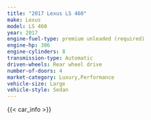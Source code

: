 ```yaml
---
title: "2017 Lexus LS 460"
make: Lexus
model: LS 460
year: 2017
engine-fuel-type: premium unleaded (required)
engine-hp: 386
engine-cylinders: 8
transmission-type: Automatic
driven-wheels: Rear wheel drive
number-of-doors: 4
market-category: Luxury,Performance
vehicle-size: Large
vehicle-style: Sedan
---
```


{{< car_info >}}
